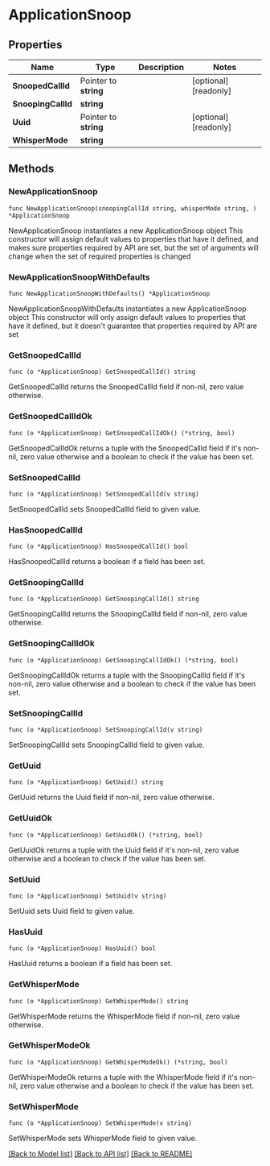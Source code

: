 # ApplicationSnoop

## Properties

Name | Type | Description | Notes
------------ | ------------- | ------------- | -------------
**SnoopedCallId** | Pointer to **string** |  | [optional] [readonly]
**SnoopingCallId** | **string** |  |
**Uuid** | Pointer to **string** |  | [optional] [readonly]
**WhisperMode** | **string** |  |

## Methods

### NewApplicationSnoop

`func NewApplicationSnoop(snoopingCallId string, whisperMode string, ) *ApplicationSnoop`

NewApplicationSnoop instantiates a new ApplicationSnoop object
This constructor will assign default values to properties that have it defined,
and makes sure properties required by API are set, but the set of arguments
will change when the set of required properties is changed

### NewApplicationSnoopWithDefaults

`func NewApplicationSnoopWithDefaults() *ApplicationSnoop`

NewApplicationSnoopWithDefaults instantiates a new ApplicationSnoop object
This constructor will only assign default values to properties that have it defined,
but it doesn't guarantee that properties required by API are set

### GetSnoopedCallId

`func (o *ApplicationSnoop) GetSnoopedCallId() string`

GetSnoopedCallId returns the SnoopedCallId field if non-nil, zero value otherwise.

### GetSnoopedCallIdOk

`func (o *ApplicationSnoop) GetSnoopedCallIdOk() (*string, bool)`

GetSnoopedCallIdOk returns a tuple with the SnoopedCallId field if it's non-nil, zero value otherwise
and a boolean to check if the value has been set.

### SetSnoopedCallId

`func (o *ApplicationSnoop) SetSnoopedCallId(v string)`

SetSnoopedCallId sets SnoopedCallId field to given value.

### HasSnoopedCallId

`func (o *ApplicationSnoop) HasSnoopedCallId() bool`

HasSnoopedCallId returns a boolean if a field has been set.

### GetSnoopingCallId

`func (o *ApplicationSnoop) GetSnoopingCallId() string`

GetSnoopingCallId returns the SnoopingCallId field if non-nil, zero value otherwise.

### GetSnoopingCallIdOk

`func (o *ApplicationSnoop) GetSnoopingCallIdOk() (*string, bool)`

GetSnoopingCallIdOk returns a tuple with the SnoopingCallId field if it's non-nil, zero value otherwise
and a boolean to check if the value has been set.

### SetSnoopingCallId

`func (o *ApplicationSnoop) SetSnoopingCallId(v string)`

SetSnoopingCallId sets SnoopingCallId field to given value.

### GetUuid

`func (o *ApplicationSnoop) GetUuid() string`

GetUuid returns the Uuid field if non-nil, zero value otherwise.

### GetUuidOk

`func (o *ApplicationSnoop) GetUuidOk() (*string, bool)`

GetUuidOk returns a tuple with the Uuid field if it's non-nil, zero value otherwise
and a boolean to check if the value has been set.

### SetUuid

`func (o *ApplicationSnoop) SetUuid(v string)`

SetUuid sets Uuid field to given value.

### HasUuid

`func (o *ApplicationSnoop) HasUuid() bool`

HasUuid returns a boolean if a field has been set.

### GetWhisperMode

`func (o *ApplicationSnoop) GetWhisperMode() string`

GetWhisperMode returns the WhisperMode field if non-nil, zero value otherwise.

### GetWhisperModeOk

`func (o *ApplicationSnoop) GetWhisperModeOk() (*string, bool)`

GetWhisperModeOk returns a tuple with the WhisperMode field if it's non-nil, zero value otherwise
and a boolean to check if the value has been set.

### SetWhisperMode

`func (o *ApplicationSnoop) SetWhisperMode(v string)`

SetWhisperMode sets WhisperMode field to given value.

[[Back to Model list]](../README.md#documentation-for-models) [[Back to API list]](../README.md#documentation-for-api-endpoints) [[Back to README]](../README.md)

